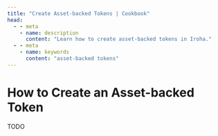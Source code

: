 ```yaml
---
title: "Create Asset-backed Tokens | Cookbook"
head:
  - - meta
    - name: description
      content: "Learn how to create asset-backed tokens in Iroha."
  - - meta
    - name: keywords
      content: "asset-backed tokens"
---
```


# How to Create an Asset-backed Token

TODO